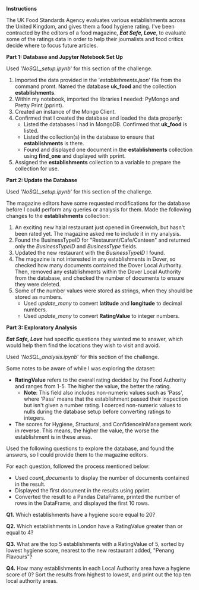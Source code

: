 **Instructions**

The UK Food Standards Agency evaluates various establishments across the United Kingdom, and gives them a food hygiene rating. I've been contracted by the editors of a food magazine, ***Eat Safe, Love***, to evaluate some of the ratings data in order to help their journalists and food critics decide where to focus future articles.


**Part 1: Database and Jupyter Notebook Set Up**

Used '*NoSQL_setup.ipynb*' for this section of the challenge.

1. Imported the data provided in the '*establishments.json*' file from the command promt. Named the database **uk_food** and the collection **establishments**.
2. Within my notebook, imported the libraries I needed: PyMongo and Pretty Print (pprint).
3. Created an instance of the Mongo Client.
4. Confirmed that I created the database and loaded the data properly:
   - Listed the databases I had in MongoDB. Confirmed that **uk_food** is listed.
   - Listed the collection(s) in the database to ensure that **establishments** is there.
   - Found and displayed one document in the **establishments** collection using **find_one** and displayed with pprint.
5. Assigned the **establishments** collection to a variable to prepare the collection for use.


**Part 2: Update the Database**

Used '*NoSQL_setup.ipynb*' for this section of the challenge.

The magazine editors have some requested modifications for the database before I could perform any queries or analysis for them. Made the following changes to the **establishments** collection:

1. An exciting new halal restaurant just opened in Greenwich, but hasn't been rated yet. The magazine asked me to include it in my analysis.
2. Found the BusinessTypeID for "Restaurant/Cafe/Canteen" and returned only the *BusinessTypeID* and *BusinessType* fields.
3. Updated the new restaurant with the *BusinessTypeID* I found.
4. The magazine is not interested in any establishments in Dover, so checked how many documents contained the Dover Local Authority. Then, removed any establishments within the Dover Local Authority from the database, and checked the number of documents to ensure they were deleted.
5. Some of the number values were stored as strings, when they should be stored as numbers.
   - Used *update_many* to convert **latitude** and **longitude** to decimal numbers.
   - Used *update_many* to convert **RatingValue** to integer numbers.
  

**Part 3: Exploratory Analysis**

***Eat Safe, Love*** had specific questions they wanted me to answer, which would help them find the locations they wish to visit and avoid.

Used '*NoSQL_analysis.ipynb*' for this section of the challenge.

Some notes to be aware of while I was exploring the dataset:
  - **RatingValue** refers to the overall rating decided by the Food Authority and ranges from 1-5. The higher the value, the better the rating.
      - **Note**: This field also includes non-numeric values such as 'Pass', where 'Pass' means that the establishment passed their inspection but isn't given a number rating. I coerced non-numeric values to nulls during the database setup before converting ratings 
                     to integers.
  - The scores for Hygiene, Structural, and ConfidenceInManagement work in reverse. This means, the higher the value, the worse the establishment is in these areas.

Used the following questions to explore the database, and found the answers, so I could provide them to the magazine editors.

For each question, followed the process mentioned below:
  - Used *count_documents* to display the number of documents contained in the result.
  - Displayed the first document in the results using pprint.
  - Converted the result to a Pandas DataFrame, printed the number of rows in the DataFrame, and displayed the first 10 rows.

**Q1.** Which establishments have a hygiene score equal to 20?

**Q2.** Which establishments in London have a RatingValue greater than or equal to 4?

**Q3.** What are the top 5 establishments with a RatingValue of 5, sorted by lowest hygiene score, nearest to the new restaurant added, "Penang Flavours"?

**Q4.** How many establishments in each Local Authority area have a hygiene score of 0? Sort the results from highest to lowest, and print out the top ten local authority areas.
